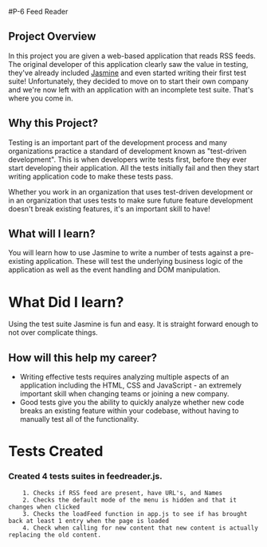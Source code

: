 #P-6 Feed Reader
## Project Overview

In this project you are given a web-based application that reads RSS feeds. The original developer of this application clearly saw the value in testing, they've already included [Jasmine](http://jasmine.github.io/) and even started writing their first test suite! Unfortunately, they decided to move on to start their own company and we're now left with an application with an incomplete test suite. That's where you come in.


## Why this Project?

Testing is an important part of the development process and many organizations practice a standard of development known as "test-driven development". This is when developers write tests first, before they ever start developing their application. All the tests initially fail and then they start writing application code to make these tests pass.

Whether you work in an organization that uses test-driven development or in an organization that uses tests to make sure future feature development doesn't break existing features, it's an important skill to have!


## What will I learn?

You will learn how to use Jasmine to write a number of tests against a pre-existing application. These will test the underlying business logic of the application as well as the event handling and DOM manipulation.

# What Did I learn?

Using the test suite Jasmine is fun and easy. It is straight forward enough to not over complicate things.

## How will this help my career?

* Writing effective tests requires analyzing multiple aspects of an application including the HTML, CSS and JavaScript - an extremely important skill when changing teams or joining a new company.
* Good tests give you the ability to quickly analyze whether new code breaks an existing feature within your codebase, without having to manually test all of the functionality.


# Tests Created

### Created 4 tests suites in feedreader.js.

        1. Checks if RSS feed are present, have URL's, and Names
        2. Checks the default mode of the menu is hidden and that it changes when clicked
        3. Checks the loadFeed function in app.js to see if has brought back at least 1 entry when the page is loaded
        4. Check when calling for new content that new content is actually replacing the old content.
        

        

